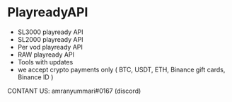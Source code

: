 # PlayreadyAPI
- SL3000 playready API
- SL2000 playready API
- Per vod playready API
- RAW playready API
- Tools with updates
- we accept crypto payments only ( BTC, USDT, ETH, Binance gift cards, Binance ID )

CONTANT US: amranyummari#0167 (discord)
